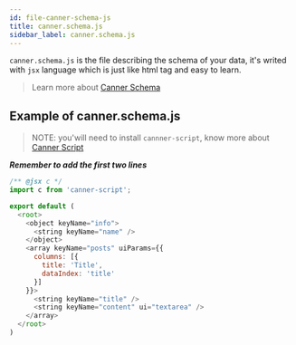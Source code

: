 ```yaml
---
id: file-canner-schema-js
title: canner.schema.js
sidebar_label: canner.schema.js
---
```


`canner.schema.js` is the file describing the schema of your data, it's writed with `jsx` language which is just like html tag and easy to learn.

> Learn more about [Canner Schema](http://framework.canner.io/docs/guides-writing-schema.html)

## Example of canner.schema.js

> NOTE: you'will need to install `cannner-script`, know more about [Canner Script](http://framework.canner.io/docs/advance-canner-script.html)

***Remember to add the first two lines***

```js
/** @jsx c */
import c from 'canner-script';

export default (
  <root>
    <object keyName="info">
      <string keyName="name" />
    </object>
    <array keyName="posts" uiParams={{
      columns: [{
        title: 'Title',
        dataIndex: 'title'
      }]
    }}>
      <string keyName="title" />
      <string keyName="content" ui="textarea" />
    </array>
  </root>
)
```